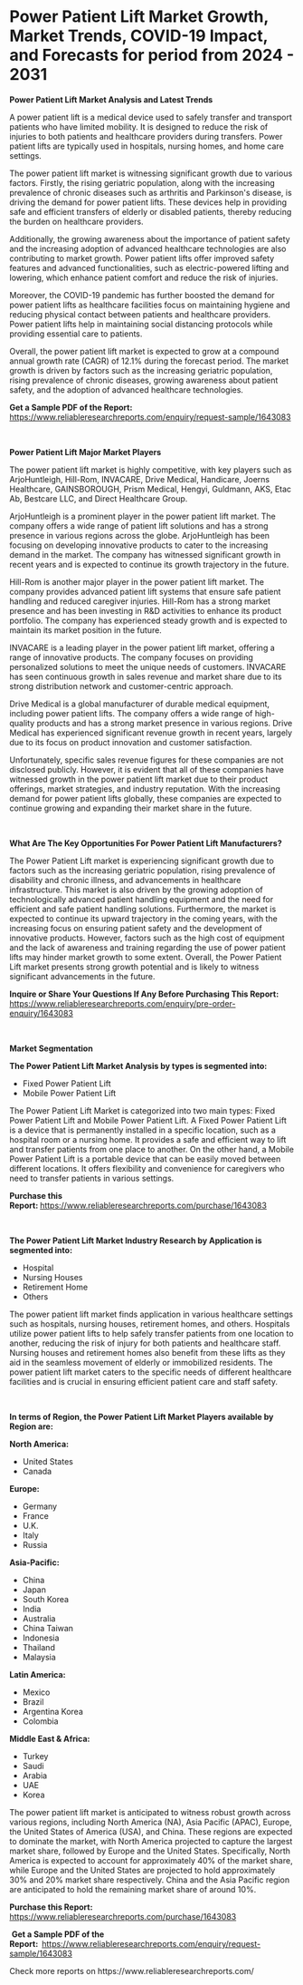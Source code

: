 <p><h1>Power Patient Lift Market Growth, Market Trends, COVID-19 Impact, and Forecasts for period from 2024 - 2031</h1></p><p><strong>Power Patient Lift Market Analysis and Latest Trends</strong></p>
<p><p>A power patient lift is a medical device used to safely transfer and transport patients who have limited mobility. It is designed to reduce the risk of injuries to both patients and healthcare providers during transfers. Power patient lifts are typically used in hospitals, nursing homes, and home care settings.</p><p>The power patient lift market is witnessing significant growth due to various factors. Firstly, the rising geriatric population, along with the increasing prevalence of chronic diseases such as arthritis and Parkinson's disease, is driving the demand for power patient lifts. These devices help in providing safe and efficient transfers of elderly or disabled patients, thereby reducing the burden on healthcare providers.</p><p>Additionally, the growing awareness about the importance of patient safety and the increasing adoption of advanced healthcare technologies are also contributing to market growth. Power patient lifts offer improved safety features and advanced functionalities, such as electric-powered lifting and lowering, which enhance patient comfort and reduce the risk of injuries.</p><p>Moreover, the COVID-19 pandemic has further boosted the demand for power patient lifts as healthcare facilities focus on maintaining hygiene and reducing physical contact between patients and healthcare providers. Power patient lifts help in maintaining social distancing protocols while providing essential care to patients.</p><p>Overall, the power patient lift market is expected to grow at a compound annual growth rate (CAGR) of 12.1% during the forecast period. The market growth is driven by factors such as the increasing geriatric population, rising prevalence of chronic diseases, growing awareness about patient safety, and the adoption of advanced healthcare technologies.</p></p>
<p><strong>Get a Sample PDF of the Report:&nbsp;</strong> <a href="https://www.reliableresearchreports.com/enquiry/request-sample/1643083">https://www.reliableresearchreports.com/enquiry/request-sample/1643083</a></p>
<p>&nbsp;</p>
<p><strong>Power Patient Lift Major Market Players</strong></p>
<p><p>The power patient lift market is highly competitive, with key players such as ArjoHuntleigh, Hill-Rom, INVACARE, Drive Medical, Handicare, Joerns Healthcare, GAINSBOROUGH, Prism Medical, Hengyi, Guldmann, AKS, Etac Ab, Bestcare LLC, and Direct Healthcare Group.</p><p>ArjoHuntleigh is a prominent player in the power patient lift market. The company offers a wide range of patient lift solutions and has a strong presence in various regions across the globe. ArjoHuntleigh has been focusing on developing innovative products to cater to the increasing demand in the market. The company has witnessed significant growth in recent years and is expected to continue its growth trajectory in the future.</p><p>Hill-Rom is another major player in the power patient lift market. The company provides advanced patient lift systems that ensure safe patient handling and reduced caregiver injuries. Hill-Rom has a strong market presence and has been investing in R&D activities to enhance its product portfolio. The company has experienced steady growth and is expected to maintain its market position in the future.</p><p>INVACARE is a leading player in the power patient lift market, offering a range of innovative products. The company focuses on providing personalized solutions to meet the unique needs of customers. INVACARE has seen continuous growth in sales revenue and market share due to its strong distribution network and customer-centric approach.</p><p>Drive Medical is a global manufacturer of durable medical equipment, including power patient lifts. The company offers a wide range of high-quality products and has a strong market presence in various regions. Drive Medical has experienced significant revenue growth in recent years, largely due to its focus on product innovation and customer satisfaction.</p><p>Unfortunately, specific sales revenue figures for these companies are not disclosed publicly. However, it is evident that all of these companies have witnessed growth in the power patient lift market due to their product offerings, market strategies, and industry reputation. With the increasing demand for power patient lifts globally, these companies are expected to continue growing and expanding their market share in the future.</p></p>
<p>&nbsp;</p>
<p><strong>What Are The Key Opportunities For Power Patient Lift Manufacturers?</strong></p>
<p><p>The Power Patient Lift market is experiencing significant growth due to factors such as the increasing geriatric population, rising prevalence of disability and chronic illness, and advancements in healthcare infrastructure. This market is also driven by the growing adoption of technologically advanced patient handling equipment and the need for efficient and safe patient handling solutions. Furthermore, the market is expected to continue its upward trajectory in the coming years, with the increasing focus on ensuring patient safety and the development of innovative products. However, factors such as the high cost of equipment and the lack of awareness and training regarding the use of power patient lifts may hinder market growth to some extent. Overall, the Power Patient Lift market presents strong growth potential and is likely to witness significant advancements in the future.</p></p>
<p><strong>Inquire or Share Your Questions If Any Before Purchasing This Report:</strong> <a href="https://www.reliableresearchreports.com/enquiry/pre-order-enquiry/1643083">https://www.reliableresearchreports.com/enquiry/pre-order-enquiry/1643083</a></p>
<p>&nbsp;</p>
<p><strong>Market Segmentation</strong></p>
<p><strong>The Power Patient Lift Market Analysis by types is segmented into:</strong></p>
<p><ul><li>Fixed Power Patient Lift</li><li>Mobile Power Patient Lift</li></ul></p>
<p><p>The Power Patient Lift Market is categorized into two main types: Fixed Power Patient Lift and Mobile Power Patient Lift. A Fixed Power Patient Lift is a device that is permanently installed in a specific location, such as a hospital room or a nursing home. It provides a safe and efficient way to lift and transfer patients from one place to another. On the other hand, a Mobile Power Patient Lift is a portable device that can be easily moved between different locations. It offers flexibility and convenience for caregivers who need to transfer patients in various settings.</p></p>
<p><strong>Purchase this Report:&nbsp;</strong><a href="https://www.reliableresearchreports.com/purchase/1643083">https://www.reliableresearchreports.com/purchase/1643083</a></p>
<p>&nbsp;</p>
<p><strong>The Power Patient Lift Market Industry Research by Application is segmented into:</strong></p>
<p><ul><li>Hospital</li><li>Nursing Houses</li><li>Retirement Home</li><li>Others</li></ul></p>
<p><p>The power patient lift market finds application in various healthcare settings such as hospitals, nursing houses, retirement homes, and others. Hospitals utilize power patient lifts to help safely transfer patients from one location to another, reducing the risk of injury for both patients and healthcare staff. Nursing houses and retirement homes also benefit from these lifts as they aid in the seamless movement of elderly or immobilized residents. The power patient lift market caters to the specific needs of different healthcare facilities and is crucial in ensuring efficient patient care and staff safety.</p></p>
<p>&nbsp;</p>
<p><strong>In terms of Region, the Power Patient Lift Market Players available by Region are:</strong></p>
<p>
    <p> <strong> North America: </strong>
        <ul>
            <li>United States</li>
            <li>Canada</li>
        </ul>
        </p> 
    <p> <strong> Europe: </strong>
        <ul>
            <li>Germany</li>
            <li>France</li>
            <li>U.K.</li>
            <li>Italy</li>
            <li>Russia</li>
        </ul>
        </p> 
    <p> <strong> Asia-Pacific: </strong>
        <ul>
            <li>China</li>
            <li>Japan</li>
            <li>South Korea</li>
            <li>India</li>
            <li>Australia</li>
            <li>China Taiwan</li>
            <li>Indonesia</li>
            <li>Thailand</li>
            <li>Malaysia</li>
        </ul>
        </p> 
    <p> <strong> Latin America: </strong>
        <ul>
            <li>Mexico</li>
            <li>Brazil</li>
            <li>Argentina Korea</li>
            <li>Colombia</li>
        </ul>
        </p> 
    <p> <strong> Middle East & Africa: </strong>
        <ul>
            <li>Turkey</li>
            <li>Saudi</li>
            <li>Arabia</li>
            <li>UAE</li>
            <li>Korea</li>
        </ul>
    </p>
    </p>
<p><p>The power patient lift market is anticipated to witness robust growth across various regions, including North America (NA), Asia Pacific (APAC), Europe, the United States of America (USA), and China. These regions are expected to dominate the market, with North America projected to capture the largest market share, followed by Europe and the United States. Specifically, North America is expected to account for approximately 40% of the market share, while Europe and the United States are projected to hold approximately 30% and 20% market share respectively. China and the Asia Pacific region are anticipated to hold the remaining market share of around 10%.</p></p>
<p><strong>Purchase this Report: </strong><a href="https://www.reliableresearchreports.com/purchase/1643083">https://www.reliableresearchreports.com/purchase/1643083</a></p>
<p>&nbsp;<strong>Get a Sample PDF of the Report:&nbsp;&nbsp;</strong><a href="https://www.reliableresearchreports.com/enquiry/request-sample/1643083">https://www.reliableresearchreports.com/enquiry/request-sample/1643083</a></p>
<p><strong></strong></p>
<p>Check more reports on https://www.reliableresearchreports.com/</p>